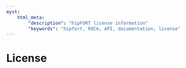 ```yaml
---
myst:
    html_meta:
        "description": "hipFORT license information"
        "keywords": "hipfort, ROCm, API, documentation, license"
---
```


# License

```{include} ../LICENSE
```
